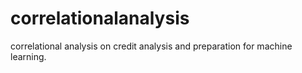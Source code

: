 # correlationalanalysis
correlational analysis on credit analysis and preparation for machine learning.
